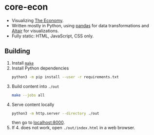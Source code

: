 # core-econ

* Visualizing [The Economy](https://core-econ.org/the-economy/).
* Written mostly in Python, using [pandas](https://pandas.pydata.org/docs/) for data transformations and [Altair](https://altair-viz.github.io/) for visualizations.
* Fully static: HTML, JavaScript, CSS only.

## Building

1. Install [`make`](https://www.gnu.org/software/make/)
2. Install Python dependencies
    ```bash
    python3 -m pip install --user -r requirements.txt
    ```
3. Build content into `./out`
    ```bash
    make --jobs all
    ```
4. Serve content locally
    ```bash
    python3 -m http.server --directory ./out
    ```
    then go to [localhost:8000](http://localhost:8000).
5. If 4. does not work, open `./out/index.html` in a web browser.
